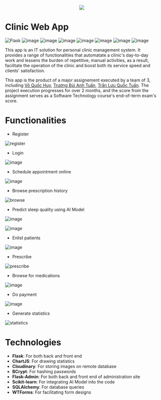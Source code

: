 <div align="center">
  <img src="https://github.com/user-attachments/assets/e5e18b2a-229c-4439-b061-3e7f7e80c900"/>
</div>

# Clinic Web App

![Flask](https://github.com/user-attachments/assets/6cfb9590-3f7f-4d37-a3ee-d4c3c3536362)
![image](https://github.com/user-attachments/assets/05e7ae84-31b1-4cba-9bb7-3c81dfa313b1)
![image](https://github.com/user-attachments/assets/6b994300-bbd7-44fa-b845-a228df185474)
![image](https://github.com/user-attachments/assets/953d69e6-c111-4565-bcd2-4e4f4a209e8a)
![image](https://github.com/user-attachments/assets/a335c751-1d7f-4054-ad2c-5dc9f3fc04fd)
![image](https://github.com/user-attachments/assets/37ef305a-750e-4cac-9118-cc0ac141a89d)
![image](https://github.com/user-attachments/assets/14505587-ac40-4866-a59f-72439b88a319)
![image](https://github.com/user-attachments/assets/ae71affb-a163-455f-aeb4-aa1c6165af48)


This app is an IT solution for personal clinic management system. It provides a range of functionalities that automatate a clinic's day-to-day work and lessens the burden of repetitive, manual activities, as a result, facilitate the operation of the clinic and boost both its service speed and clients' satisfaction.

This app is the product of a major assignement executed by a team of 3, including [Võ Quốc Huy](https://github.com/quochuy2k3), [Trương Bùi Anh Tuấn](https://github.com/anhtuan284), [Trần Lưu Quốc Tuấn](https://github.com/coDEnAmeTurner). The project execution progresses for over 2 months, and the score from the assignment serves as a Software Technology course's end-of-term exam's score.

# Functionalities
- Register
  
![register](https://github.com/user-attachments/assets/cc59ac4e-bcfe-42f7-81a8-e22f2b033cc4)

- Login

![image](https://github.com/user-attachments/assets/6fc490f9-1392-48a9-bd4b-072f585b0b4f)

  
- Schedule appointment online

![image](https://github.com/user-attachments/assets/109cb9c0-6043-423b-b205-8ccb9fd51cc8)

- Browse prescription history

![browse](https://github.com/user-attachments/assets/70cc9f95-21c0-4972-93cf-35ce2370558f)

- Predict sleep quality using AI Model

![image](https://github.com/user-attachments/assets/ee1bcb8d-4bc7-4eb3-b2c5-cd7e11f91494)


![image](https://github.com/user-attachments/assets/1107a397-6633-4a09-baa2-84ce5f971022)

- Enlist patients

![image](https://github.com/user-attachments/assets/5de5d13d-ddd2-4f0d-b208-d6b60f1bd9ca)

- Prescribe

![prescribe](https://github.com/user-attachments/assets/20feec24-2299-4eae-8c98-606df4bbe450)

- Browse for medications

![image](https://github.com/user-attachments/assets/b0ef9305-ca5b-4110-8993-f96609236b0d)

- Do payment

![image](https://github.com/user-attachments/assets/559efd43-e2cc-4424-99da-2eb2acb6838f)

- Generate statistics

![statistics](https://github.com/user-attachments/assets/97996516-a5c4-4dec-859b-c618c2074b4c)

# Technologies
- **Flask**: For both back and front end
- **ChartJS**: For drawing statistics
- **Cloudinary**: For storing images on remote database
- **BCrypt**: For hashing passwords
- **Flask-Admin**: For both back and front end of administration site
- **Scikit-learn**: For integrating AI Model into the code
- **SQLAlchemy**: For database queries
- **WTForms**: For facilitating form designs

